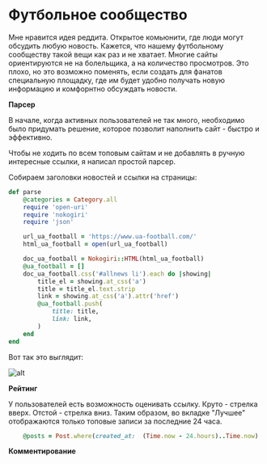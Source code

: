 # Футбольное сообщество

Мне нравится идея реддита. Открытое комьюнити, где люди могут обсудить любую новость. Кажется, что нашему футбольному сообществу такой вещи как раз и не хватает. Многие сайты ориентируются не на болельщика, а на количество просмотров. Это плохо, но это возможно поменять, если создать для фанатов специальную площадку, где им будет удобно получать новую информацию и комфорнтно обсуждать новости.

**Парсер**

В начале, когда активных пользователей не так много, необходимо было придумать решение, которое позволит наполнить сайт - быстро и эффективно. 

Чтобы не ходить по всем топовым сайтам и не добавлять в ручную интересные ссылки, я написал простой парсер. 

Собираем заголовки новостей и ссылки на страницы:

```ruby
def parse
	@categories = Category.all
	require 'open-uri'
	require 'nokogiri'
	require 'json'

	url_ua_football = 'https://www.ua-football.com/'
	html_ua_football = open(url_ua_football)

	doc_ua_football = Nokogiri::HTML(html_ua_football)
	@ua_football = []
	doc_ua_football.css('#allnews li').each do |showing|
		title_el = showing.at_css('a')
		title = title_el.text.strip
		link = showing.at_css('a').attr('href')
		@ua_football.push(
			title: title,
			link: link,
		)
	end
end
```

Вот так это выглядит: 

![alt](http://joxi.ru/gmvW6pbSLL7j42.png "Parser")

**Рейтинг**

У пользователей есть возможность оценивать ссылку. Круто - стрелка вверх. Отстой - стрелка вниз. Таким образом, во вкладке "Лучшее" отображаются только топовые записи за последние 24 часа. 

```ruby
	@posts = Post.where(created_at:  (Time.now - 24.hours)..Time.now)
```

**Комментирование**

